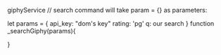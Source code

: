 
giphyService
// search command will take param = {} as parameters:

let params = {
  api_key: "dom's key"
  rating: 'pg'
  q: our search
}
function _searchGiphy(params){
  
}